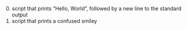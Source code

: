 0. script that prints “Hello, World”, followed by a new line to the standard output
1. script that prints a confused smiley

